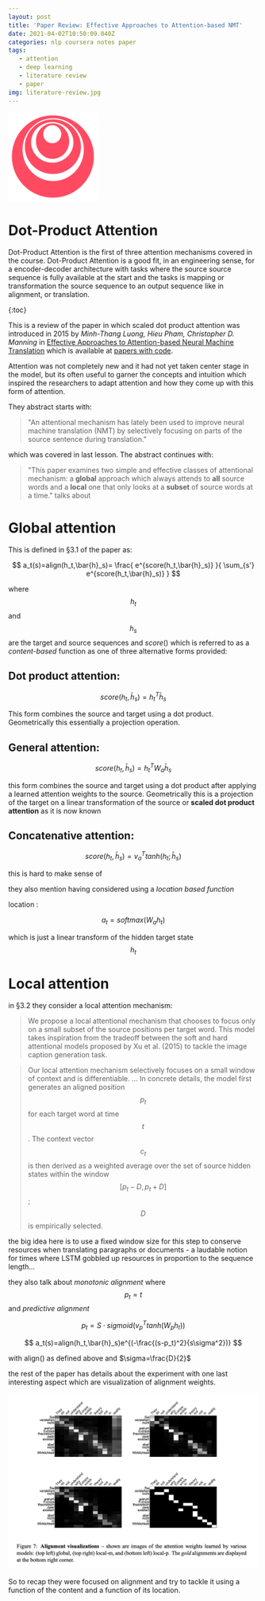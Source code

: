 ```yaml
---
layout: post
title: 'Paper Review: Effective Approaches to Attention-based NMT'
date: 2021-04-02T10:50:09.040Z
categories: nlp coursera notes paper
tags:
   - attention
   - deep learning
   - literature review
   - paper
img: literature-review.jpg
---
```


![deeplearning.ai](/assets/logos/logo_deeplearning.ai.png#logo)

# Dot-Product Attention

Dot-Product Attention is the first of three attention mechanisms covered in the course. Dot-Product Attention is a good fit, in an engineering sense, for a encoder-decoder architecture with tasks where the source source sequence is fully available at the start and the tasks is mapping or transformation the source sequence to an output sequence like in alignment, or translation.
<!--more-->

{:toc}

This is a review of the paper in which scaled dot product attention was introduced in 2015 by *Minh-Thang Luong, Hieu Pham, Christopher D. Manning* in [Effective Approaches to Attention-based Neural Machine Translation](https://arxiv.org/pdf/1508.04025v5.pdf) which is available at [papers with code](https://paperswithcode.com/paper/effective-approaches-to-attention-based).



Attention was not completely new and it had not yet taken center stage in the model, but its often useful to garner the concepts and intuition which inspired the researchers to adapt attention and how they come up with this form of attention.

They abstract starts with:

>  "An attentional mechanism has lately been used to improve neural machine translation (NMT) by selectively focusing on parts of the source sentence during translation."

which was covered in last lesson. The abstract continues with:

> "This paper examines two simple and effective classes of attentional mechanism: a **global** approach
which always attends to **all** source words
and a **local** one that only looks at a **subset**
of source words at a time."
talks about 

# Global attention

This is defined in §3.1 of the paper as:

$$ a_t(s)=align(h_t,\bar{h}_s)= \frac{ e^{score(h_t,\bar{h}_s)} }{ \sum_{s'} e^{score(h_t,\bar{h}_s)} } $$

where $$h_t$$ and $$h_s$$ are the target and source sequences and $score()$ which is referred to as a *content-based* function as one of three alternative forms provided:

## Dot product attention:

$$ score(h_t,\bar{h}_s)=h_t^T\bar{h}_s $$

This form combines the source and target using a dot product. Geometrically this essentially a projection operation.

## General attention:

$$ score(h_t,\bar{h}_s)=h_t^TW_a\bar{h}_s $$

this form combines the source and target using a dot product after applying a learned attention weights to the source. Geometrically this is a projection of the target on a linear transformation of the source or **scaled dot product attention** as it is now known

## Concatenative attention:

$$ score(h_t,\bar{h}_s)=v_a^Ttanh(h_t;\bar{h}_s)$$ 

this is hard to make sense of 

they also mention having considered using a *location based function*

location : 

$$ a_t = softmax(W_a h_t)$$ 

which is just a linear transform of the hidden target state $$h_t$$ 

# Local attention

in §3.2 they consider a local attention mechanism:

> We propose a local attentional mechanism that chooses to focus only on a small subset of the source positions per target word. This model takes inspiration from the tradeoff between the soft and hard attentional models proposed by Xu et al. (2015) to tackle the image caption generation task.

> Our local attention mechanism selectively focuses on a small window of context and is differentiable. ... In concrete details, the model first generates an aligned position $$p_t$$ for each target word at time $$t$$. The context vector $$c_t$$
is then derived as a weighted average over the set of source hidden states within the window $$[p_t−D, p_t+D]$$; $$D$$ is empirically selected.

the big idea here is to use a fixed window size for this step to conserve resources when translating paragraphs or documents - a laudable notion for times where LSTM gobbled up resources in proportion to the sequence length...

they also talk about *monotonic alignment* where $$p_t=t$$ and *predictive alignment*

$$ p_t=S\cdot sigmoid(v_p^Ttanh(W_ph_t))$$

$$ a_t(s)=align(h_t,\bar{h}_s)e^{(-\frac{(s-p_t)^2}{s\sigma^2})} $$

with align() as defined above and $\sigma=\frac{D}{2}$

the rest of the paper has details about the experiment with one last interesting aspect which are visualization of alignment weights.

![alignment-visulization](/assets/week2/c4w2-22-alignment-visulization.png#hi)

So to recap they were focused on alignment and try to tackle it using a function of the content and a function of its location.
